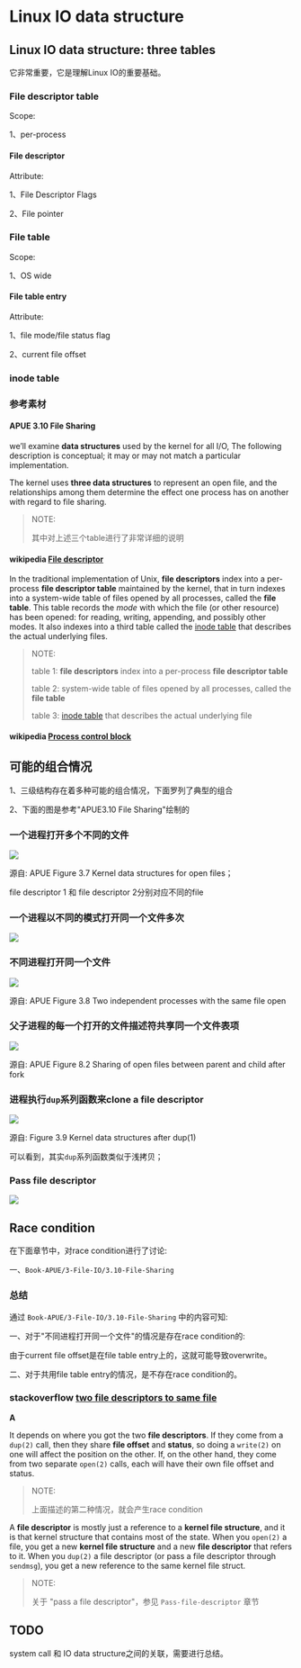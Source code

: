 # Linux IO data structure

## Linux IO data structure: three tables

它非常重要，它是理解Linux IO的重要基础。



### File descriptor table

Scope:

1、per-process

#### File descriptor 

Attribute: 

1、File Descriptor Flags

2、File pointer

### File table

Scope:

1、OS wide

#### File table entry

Attribute: 

1、file mode/file status flag

2、current file offset

### inode table





### 参考素材

#### APUE 3.10 File Sharing

we’ll examine **data structures** used by the kernel for all I/O, The following description is conceptual; it may or may not match a particular implementation.

The kernel uses **three data structures** to represent an open file, and the relationships among them determine the effect one process has on another with regard to file sharing.

> NOTE: 
>
> 其中对上述三个table进行了非常详细的说明

#### wikipedia [File descriptor](https://en.wikipedia.org/wiki/File_descriptor) 

In the traditional implementation of Unix, **file descriptors** index into a per-process **file descriptor table** maintained by the kernel, that in turn indexes into a system-wide table of files opened by all processes, called the **file table**. This table records the *mode* with which the file (or other resource) has been opened: for reading, writing, appending, and possibly other modes. It also indexes into a third table called the [inode table](https://en.wikipedia.org/wiki/Inode) that describes the actual underlying files. 

> NOTE: 
>
> table 1: **file descriptors** index into a per-process **file descriptor table** 
>
> table 2: system-wide table of files opened by all processes, called the **file table**
>
> table 3: [inode table](https://en.wikipedia.org/wiki/Inode) that describes the actual underlying file

#### wikipedia [Process control block](https://en.wikipedia.org/wiki/Process_control_block)



## 可能的组合情况

1、三级结构存在着多种可能的组合情况，下面罗列了典型的组合

2、下面的图是参考"APUE3.10 File Sharing"绘制的



### 一个进程打开多个不同的文件



![](../../Book-APUE/3-File-IO/3.10-File-Sharing/APUE-Figure-3.7-Kernel-data-structures-for-open-files.png)

源自: APUE Figure 3.7 Kernel data structures for open files；

file descriptor 1 和 file descriptor 2分别对应不同的file



### 一个进程以不同的**模式**打开同一个文件多次

![](./process-open-the-same-file-using-different-mode.jpg)





### 不同进程打开同一个文件

![](../../Book-APUE/3-File-IO/3.10-File-Sharing/APUE-Figure-3.8-Two-independent-processes-with-the-same-file-open.png)

源自: APUE Figure 3.8 Two independent processes with the same file open



### 父子进程的每一个打开的文件描述符共享同一个文件表项

![](../../Book-APUE/8-Process-Control/8.3-fork-Function/APUE-Figure-8.2-Sharing-of-open-files-between-parent-and-child-after-fork.png)



源自: APUE Figure 8.2 Sharing of open files between parent and child after fork



### 进程执行`dup`系列函数来clone a file descriptor

![](../../Book-APUE/3-File-IO/3.12-dup-and-dup2-Functions/APUE-3.12-Figure-3.9-Kernel-data-structures-after-dup(1).png)

源自: Figure 3.9 Kernel data structures after dup(1)

可以看到，其实`dup`系列函数类似于浅拷贝；



### Pass file descriptor

![](../../Book-APUE/17-Advanced-IPC/17.4-Passing-File-Descriptors/APUE-Figure-17.11-Passing-an-open-file-from-the-top-process-to-the-bottom-process.png)

## Race condition



在下面章节中，对race condition进行了讨论:

一、`Book-APUE/3-File-IO/3.10-File-Sharing`

### 总结

通过 `Book-APUE/3-File-IO/3.10-File-Sharing` 中的内容可知:

一、对于"不同进程打开同一个文件"的情况是存在race condition的:

由于current file offset是在file table entry上的，这就可能导致overwrite。

二、对于共用file table entry的情况，是不存在race condition的。

### stackoverflow [two file descriptors to same file](https://stackoverflow.com/questions/5284062/two-file-descriptors-to-same-file)



**A**

It depends on where you got the two **file descriptors**. If they come from a `dup(2)` call, then they share **file offset** and **status**, so doing a `write(2)` on one will affect the position on the other. If, on the other hand, they come from two separate `open(2)` calls, each will have their own file offset and status.

> NOTE: 
>
> 上面描述的第二种情况，就会产生race condition

A **file descriptor** is mostly just a reference to a **kernel file structure**, and it is that kernel structure that contains most of the state. When you `open(2)` a file, you get a new **kernel file structure** and a new **file descriptor** that refers to it. When you `dup(2)` a file descriptor (or pass a file descriptor through `sendmsg`), you get a new reference to the same kernel file struct.

> NOTE: 
>
> 关于 "pass a file descriptor"，参见 `Pass-file-descriptor` 章节
>
> 



## TODO

system call 和 IO data structure之间的关联，需要进行总结。
